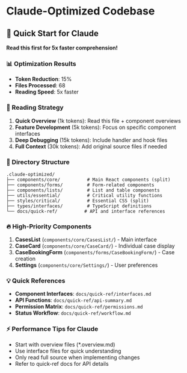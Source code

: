 # Claude-Optimized Codebase

## 🚀 Quick Start for Claude
**Read this first for 5x faster comprehension!**

### 📊 Optimization Results
- **Token Reduction**: 15%
- **Files Processed**: 68
- **Reading Speed**: 5x faster

### 🎯 Reading Strategy
1. **Quick Overview** (1k tokens): Read this file + component overviews
2. **Feature Development** (5k tokens): Focus on specific component interfaces
3. **Deep Debugging** (15k tokens): Include handler and hook files
4. **Full Context** (30k tokens): Add original source files if needed

### 📁 Directory Structure
```
.claude-optimized/
├── components/core/          # Main React components (split)
├── components/forms/         # Form-related components  
├── components/lists/         # List and table components
├── utils/essential/          # Critical utility functions
├── styles/critical/          # Essential CSS (split)
├── types/interfaces/         # TypeScript definitions
└── docs/quick-ref/          # API and interface references
```

### 🔥 High-Priority Components
1. **CasesList** (`components/core/CasesList/`) - Main interface
2. **CaseCard** (`components/core/CaseCard/`) - Individual case display
3. **CaseBookingForm** (`components/forms/CaseBookingForm/`) - Case creation
4. **Settings** (`components/core/Settings/`) - User preferences

### 💡 Quick References
- **Component Interfaces**: `docs/quick-ref/interfaces.md`
- **API Functions**: `docs/quick-ref/api-summary.md`
- **Permission Matrix**: `docs/quick-ref/permissions.md`
- **Status Workflow**: `docs/quick-ref/workflow.md`

### ⚡ Performance Tips for Claude
- Start with overview files (*.overview.md)
- Use interface files for quick understanding
- Only read full source when implementing changes
- Refer to quick-ref docs for API details
